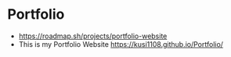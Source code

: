 # Portfolio
- https://roadmap.sh/projects/portfolio-website
- This is my Portfolio Website
https://kusi1108.github.io/Portfolio/
